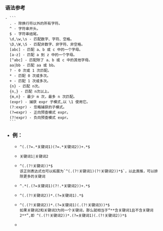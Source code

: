### 语法参考
	- ```
	  . - 除换行符以外的所有字符。
	  ^ - 字符串开头。
	  $ - 字符串结尾。
	  \d,\w,\s - 匹配数字、字符、空格。
	  \D,\W,\S - 匹配非数字、非字符、非空格。
	  [abc] - 匹配 a、b 或 c 中的一个字母。
	  [a-z] - 匹配 a 到 z 中的一个字母。
	  [^abc] - 匹配除了 a、b 或 c 中的其他字母。
	  aa|bb - 匹配 aa 或 bb。
	  ? - 0 次或 1 次匹配。
	  * - 匹配 0 次或多次。
	  + - 匹配 1 次或多次。
	  {n} - 匹配 n次。
	  {n,} - 匹配 n次以上。
	  {m,n} - 最少 m 次，最多 n 次匹配。
	  (expr) - 捕获 expr 子模式,以 \1 使用它。
	  (?:expr) - 忽略捕获的子模式。
	  (?=expr) - 正向预查模式 expr。
	  (?!expr) - 负向预查模式 expr。
	  ```
- ### 例：
	- ```含关键词1且含关键词2
	  ^(.(?=.*关键词1)(?=.*关键词2))+.*$
	  
	  ```
	- ```含关键词1或含关键词2
	  关键词1|关键词2
	  ```
	- ```排除关键词
	  ^(.(?!关键词))*$
	  该正则表达式也可以拓展为`^(.(?!关键词1)(?!关键词2))*$`，以此类推，可以排除更多的关键词
	  ```
	- ```含关键词1，且关键词1的右侧不含关键词2
	  ^.*(.(?=关键词1)(?!.*关键词2))+.*$
	  ```
	- ```含关键词1，且关键词1的左侧不含关键词2
	  ^(.(?!关键词2))*.(?=关键词1).*$
	  ```
	- ```含关键词1，且关键词1的左侧不含关键词2，右侧不含关键词3
	  ^(.(?!关键词2))*.(?=关键词1)(.(?!关键词3))*$
	  如果关键词2和关键词3为同一个关键词，那么就相当于“**含关键词1且不含关键词2**”,即 ^(.(?!关键词2))*.(?=关键词1)(.(?!关键词2))*$
	  ```
	-